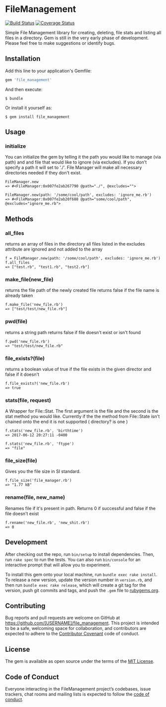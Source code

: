 # FileManagement
[![Build Status](https://travis-ci.org/Mikeks81/File-Management.svg?branch=master)](https://travis-ci.org/Mikeks81/File-Management)
[![Coverage Status](https://coveralls.io/repos/github/Mikeks81/File-Management/badge.svg?branch=master)](https://coveralls.io/github/Mikeks81/File-Management?branch=master)

Simple File Management library for creating, deleting, file stats and listing all files in a directory. Gem is still in the very early phase of development. Please feel free to make suggestions or identify bugs.

## Installation

Add this line to your application's Gemfile:

```ruby
gem 'file_management'
```

And then execute:

    $ bundle

Or install it yourself as:

    $ gem install file_management

## Usage

### initialize
You can initialize the gem by telling it the path you would like to manage (via path) and and file that would like to ignore (via excludes). If you don't specify a path it will set to './'.  File Manager will make all necessary directories needed if they don't exist.

```
FileManager.new
=> #<FileManager:0x007fe2ab267790 @path="./", @excludes="">

FileManager.new(path: '/some/cool/path', excludes: 'ignore_me.rb')
=> #<FileManager:0x007fe2ab20f608 @path="some/cool/path", @excludes="ignore_me.rb">
```

## Methods
### all_files
returns an array of files in the directory
all files listed in the excludes attribute are ignored and not added to the array
```
f = FileManager.new(path: '/some/cool/path', excludes: 'ignore_me.rb')
f.all_files
=> ["test.rb", "test1.rb", "test2.rb"]
```
### make_file(new_file)
returns the file path of the newly created file
returns false if the file name is already taken
```
f.make_file('new_file.rb')
=> ["test/test/new_file.rb"]
```
### pwd(file)
returns a string path
returns false if file doesn't exist or isn't found
```
f.pwd('new_file.rb')
=> "test/test/new_file.rb"
```
### file_exists?(file)
returns a boolean value of true if the file exists in the given director and false if it doesn't
```
f.file_exists?('new_file.rb')
=> true
```
### stats(file, request)
A Wrapper for File::Stat. The first argument is the file and the second is the stat method you would like. Currently if the the method from File::State isn't chained onto the end it is not supported ( directory? is one )
```
f.stats('new_file.rb', 'birthtime')
=> 2017-06-12 20:27:11 -0400

f.stats('new_file.rb', 'ftype')
=> "file"
```

### file_size(file)
Gives you the file size in SI standard.
```
f.file_size('file_manager.rb')
=> "1.77 kB"
```

### rename(file, new_name)
Renames file if it's present in path. Returns 0 if successful and false if the file doesn't exist
```
f.rename('new_file.rb', 'new_shit.rb')
=> 0
```

## Development

After checking out the repo, run `bin/setup` to install dependencies. Then, run `rake spec` to run the tests. You can also run `bin/console` for an interactive prompt that will allow you to experiment.

To install this gem onto your local machine, run `bundle exec rake install`. To release a new version, update the version number in `version.rb`, and then run `bundle exec rake release`, which will create a git tag for the version, push git commits and tags, and push the `.gem` file to [rubygems.org](https://rubygems.org).

## Contributing

Bug reports and pull requests are welcome on GitHub at https://github.com/[USERNAME]/file_management. This project is intended to be a safe, welcoming space for collaboration, and contributors are expected to adhere to the [Contributor Covenant](http://contributor-covenant.org) code of conduct.

## License

The gem is available as open source under the terms of the [MIT License](http://opensource.org/licenses/MIT).

## Code of Conduct

Everyone interacting in the FileManagement project’s codebases, issue trackers, chat rooms and mailing lists is expected to follow the [code of conduct](https://github.com/[USERNAME]/file_management/blob/master/CODE_OF_CONDUCT.md).

